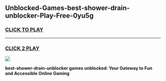 
## Unblocked-Games-best-shower-drain-unblocker-Play-Free-0yu5g
<h3>
<a href="https://premium76.site?title=best-shower-drain-unblocker&ref=10A">CLICK TO PLAY</a></h3>
<hr>

<h3>
<a href="https://premium76.site?title=best-shower-drain-unblocker&ref=10A">CLICK 2 PLAY</a>
  
</h3>

<a href="https://premium76.site?title=best-shower-drain-unblocker&ref=10A"><img src="https://clearcache.store/games.png"></a>


**best-shower-drain-unblocker games unblocked: Your Gateway to Fun and Accessible Online Gaming**
